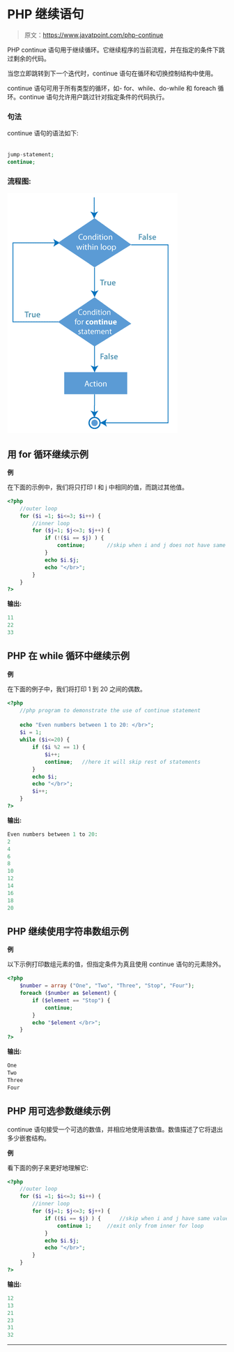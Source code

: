 # PHP 继续语句

> 原文：<https://www.javatpoint.com/php-continue>

PHP continue 语句用于继续循环。它继续程序的当前流程，并在指定的条件下跳过剩余的代码。

当您立即跳转到下一个迭代时，continue 语句在循环和切换控制结构中使用。

continue 语句可用于所有类型的循环，如- for、while、do-while 和 foreach 循环。continue 语句允许用户跳过针对指定条件的代码执行。

### 句法

continue 语句的语法如下:

```php

jump-statement;
continue;

```

### 流程图:

![PHP continue statement](img/4afa4b3e67350cbbad4b9f78ccaded22.png)

## 用 for 循环继续示例

**例**

在下面的示例中，我们将只打印 I 和 j 中相同的值，而跳过其他值。

```php
<?php
	//outer loop
	for ($i =1; $i<=3; $i++) {
		//inner loop
		for ($j=1; $j<=3; $j++) {
			if (!($i == $j) ) {
				continue;		//skip when i and j does not have same values
			}
			echo $i.$j;
			echo "</br>";
		}
	}
?>

```

**输出:**

```php
11
22 
33

```

## PHP 在 while 循环中继续示例

**例**

在下面的例子中，我们将打印 1 到 20 之间的偶数。

```php
<?php
	//php program to demonstrate the use of continue statement

	echo "Even numbers between 1 to 20: </br>";
	$i = 1;
	while ($i<=20) {
		if ($i %2 == 1) {
			$i++;
			continue;	//here it will skip rest of statements
		}
		echo $i;
		echo "</br>";
		$i++;
	}	
?>

```

**输出:**

```php
Even numbers between 1 to 20: 
2
4
6
8
10
12
14
16
18
20

```

## PHP 继续使用字符串数组示例

**例**

以下示例打印数组元素的值，但指定条件为真且使用 continue 语句的元素除外。

```php
<?php
	$number = array ("One", "Two", "Three", "Stop", "Four");
	foreach ($number as $element) {
		if ($element == "Stop") {
			continue;
		}
		echo "$element </br>";
	}
?>

```

**输出:**

```php
One 
Two 
Three
Four

```

## PHP 用可选参数继续示例

continue 语句接受一个可选的数值，并相应地使用该数值。数值描述了它将退出多少嵌套结构。

**例**

看下面的例子来更好地理解它:

```php
<?php
	//outer loop
	for ($i =1; $i<=3; $i++) {
		//inner loop
		for ($j=1; $j<=3; $j++) {
			if (($i == $j) ) {		//skip when i and j have same values
				continue 1;		//exit only from inner for loop	
			}
			echo $i.$j;
			echo "</br>";
		}
	}	
?>

```

**输出:**

```php
12
13
21 
23
31
32

```

* * *